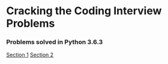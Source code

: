 # Cracking the Coding Interview Problems
### Problems solved in Python 3.6.3
[Section 1](https://github.com/0elo/playground/tree/master/ctci/section_one)
[Section 2](https://github.com/0elo/playground/tree/master/ctci/section_two)